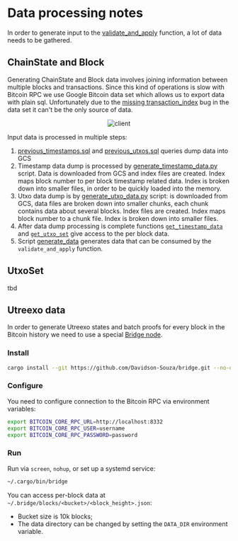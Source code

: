 # Data processing notes
In order to generate input to the [validate_and_apply](../packages/consensus/src/types/chain_state.cairo#L62) function, a lot of data needs to be gathered. 

## ChainState and Block
Generating ChainState and Block data involves joining information between multiple blocks and transactions. Since this kind of operations is slow with Bitcoin RPC we use Google Bitcoin data set which allows us to export data with plain sql. Unfortunately due to the [missing transaction_index](https://github.com/blockchain-etl/bitcoin-etl/issues/47) bug in the data set it can't be the only source of data.

<p align="center" width="100%">
  <img src="./img/data.svg" alt="client"/>
</p>

Input data is processed in multiple steps:
1. [previous_timestamps.sql](../scripts/data/previous_timestamps.sql) and [previous_utxos.sql](../scripts/data/previous_utxos.sql) queries dump data into GCS
2. Timestamp data dump is processed by [generate_timestamp_data.py](../scripts/data/generate_timestamp_data.py) script. Data is downloaded from GCS and index files are created. Index maps block number to per block timestamp related data. Index is broken down into smaller files, in order to be quickly loaded into the memory.
3. Utxo data dump is by [generate_utxo_data.py](../scripts/data/generate_utxo_data.py) script: is downloaded from GCS, data files are broken down into smaller chunks, each chunk contains data about several blocks. Index files are created. Index maps block number to a chunk file. Index is broken down into smaller files.
4. After data dump processing is complete functions [`get_timestamp_data`](../scripts/data/generate_timestamp_data.py#L88) and [`get_utxo_set`](../scripts/data/generate_utxo_data.py#L125)  give access to the per block data.
5. Script [generate_data](../scripts/data/generate_data.py) generates data that can be consumed by the `validate_and_apply` function.

## UtxoSet
tbd

## Utreexo data

In order to generate Utreexo states and batch proofs for every block in the Bitcoin history we need to use a special [Bridge node](https://github.com/Davidson-Souza/bridge).

### Install

```sh
cargo install --git https://github.com/Davidson-Souza/bridge.git --no-default-features --features shinigami
```

### Configure

You need to configure connection to the Bitcoin RPC via environment variables:

```sh
export BITCOIN_CORE_RPC_URL=http://localhost:8332
export BITCOIN_CORE_RPC_USER=username
export BITCOIN_CORE_RPC_PASSWORD=password
```

### Run

Run via `screen`, `nohup`, or set up a systemd service:

```sh
~/.cargo/bin/bridge
```

You can access per-block data at `~/.bridge/blocks/<bucket>/<block_height>.json`:
- Bucket size is 10k blocks;
- The data directory can be changed by setting the `DATA_DIR` environment variable.
